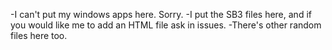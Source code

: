 -I can't put my windows apps here. Sorry. 
-I put the SB3 files here, and if you would like me to add an HTML file ask in issues. 
-There's other random files here too.
